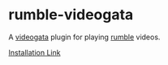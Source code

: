 # rumble-videogata

A [videogata](https://github.com/InfoGata/videogata) plugin for playing [rumble](https://rumble.com) videos.

[Installation Link](https://www.videogata.com/plugininstall?manifestUrl=https://cdn.jsdelivr.net/gh/InfoGata/rumble-videogata@latest/manifest.json)
